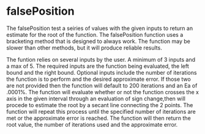 # falsePosition
   The falsePosition test a seiries of values with the given inputs to return an estimate for the root of the function. 
The falsePosition function uses a bracketing method that is designed to always work. The function may be slower than other 
methods, but it will produce reliable results.

The funtion relies on several inputs by the user. A minimum of 3 inputs and a max of 5. The required inputs are the function 
being evaluated, the left bound and the right bound. Optional inputs include the number of iterations the function is to perform
and the desired approximate error. If those two are not provided then the function will default to 200 iterations and an Ea of
.0001%. The function will evaluate whether or not the function crosses the x axis in the given interval through an evaluation 
of sign change,then will procede to estimate the root by a secant line connecting the 2 points. The function will repeat this process
until the specified number of iterations are met or the approximate error is reached. The function will then return the root value, 
the number of iterations used and the approximate error.
